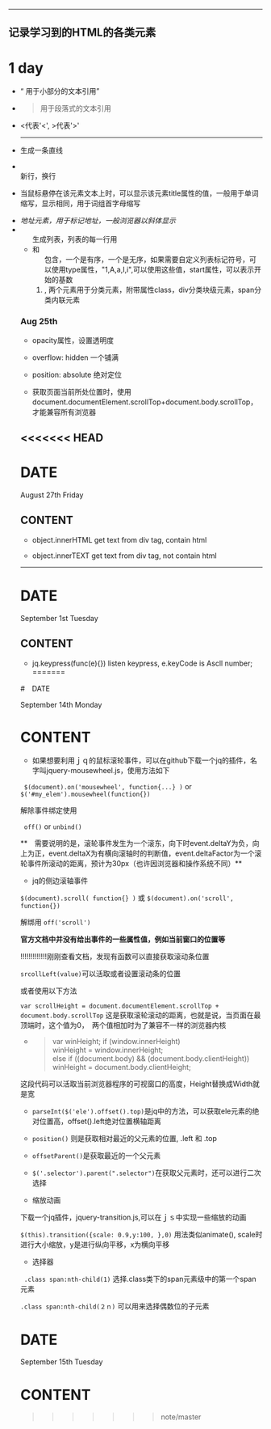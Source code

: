 -----
记录学习到的HTML的各类元素
-----

# 1 day

* <q> 用于小部分的文本引用  

* <blockquote> 用于段落式的文本引用  

* &lt;代表'<', &gt;代表'>'  

* <hr/> 生成一条直线  

* <br/> 新行，换行  

* <abbr> 当鼠标悬停在该元素文本上时，可以显示该元素title属性的值，一般用于单词缩写，<acronym>显示相同，用于词组首字母缩写  

* <address> 地址元素，用于标记地址，一般浏览器以斜体显示  

* <ul> 生成列表，列表的每一行用<li>和<ol>包含，一个是有序，一个是无序，如果需要自定义列表标记符号，可以使用type属性，"1,A,a,I,i",可以使用这些值，start属性，可以表示开始的基数  

* <div>, <span>两个元素用于分类元素，附带属性class，div分类块级元素，span分类内联元素


### Aug 25th

* opacity属性，设置透明度

* overflow: hidden  一个铺满

* position: absolute  绝对定位

* 获取页面当前所处位置时，使用document.documentElement.scrollTop+document.body.scrollTop，才能兼容所有浏览器

<<<<<<< HEAD
----
# DATE 

August 27th Friday

## CONTENT

* object.innerHTML get text from div tag, contain html

* object.innerTEXT get text from div tag, not contain html


----

# DATE

September 1st Tuesday

## CONTENT

* jq.keypress(func(e){})   listen keypress, e.keyCode is Ascll number;
=======


<!-- -------------------------------------------------------------------------------------- -->

#　DATE

 September 14th Monday

# CONTENT

* 如果想要利用ｊｑ的鼠标滚轮事件，可以在github下载一个jq的插件，名字叫jquery-mousewheel.js，使用方法如下

` $(document).on('mousewheel', function{...} )`  or  `$('#my_elem').mousewheel(function{})`

解除事件绑定使用

` off()`  or `unbind()`

**　需要说明的是，滚轮事件发生为一个滚东，向下时event.deltaY为负，向上为正，event.deltaX为有横向滚轴时的判断值，event.deltaFactor为一个滚轮事件所滚动的距离，预计为30px（也许因浏览器和操作系统不同）**

* jq的侧边滚轴事件

`$(document).scroll( function{} )` 或 `$(document).on('scroll', function{})`

解绑用 `off('scroll')`

**官方文档中并没有给出事件的一些属性值，例如当前窗口的位置等**    

!!!!!!!!!!!!!刚刚查看文档，发现有函数可以直接获取滚动条位置

`srcollLeft(value)`可以活取或者设置滚动条的位置

或者使用以下方法

`var scrollHeight = document.documentElement.scrollTop + document.body.scrollTop` 这是获取滚轮滚动的距离，也就是说，当页面在最顶端时，这个值为0，　两个值相加时为了兼容不一样的浏览器内核

* >	var winHeight;
	if (window.innerHeight)  
		winHeight = window.innerHeight;  
	else if ((document.body) && (document.body.clientHeight))  
		winHeight = document.body.clientHeight;

这段代码可以活取当前浏览器程序的可视窗口的高度，Height替换成Width就是宽


* `parseInt($('ele').offset().top)`是jq中的方法，可以获取ele元素的绝对位置高，offset().left绝对位置横轴距离

* `position()` 则是获取相对最近的父元素的位置, .left 和 .top

* `offsetParent()`是获取最近的一个父元素

* `$('.selector').parent(".selector")`在获取父元素时，还可以进行二次选择

* 缩放动画

下载一个jq插件，jquery-transition.js,可以在ｊｓ中实现一些缩放的动画

`$(this).transition({scale: 0.9,y:100, },0)`  用法类似animate(), scale时进行大小缩放，y是进行纵向平移，x为横向平移

* 选择器

` .class span:nth-child(1)` 选择.class类下的span元素级中的第一个span元素

`.class span:nth-child(２ｎ)` 可以用来选择偶数位的子元素

<!-- ---------------------------------------------------------------------------------------- -->





# DATE

September 15th Tuesday

# CONTENT















>>>>>>> note/master



